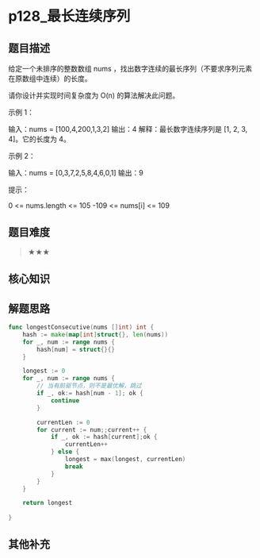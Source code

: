 # p128_最长连续序列
## 题目描述

给定一个未排序的整数数组 nums ，找出数字连续的最长序列（不要求序列元素在原数组中连续）的长度。

请你设计并实现时间复杂度为 O(n) 的算法解决此问题。

 

示例 1：

输入：nums = [100,4,200,1,3,2]
输出：4
解释：最长数字连续序列是 [1, 2, 3, 4]。它的长度为 4。

示例 2：

输入：nums = [0,3,7,2,5,8,4,6,0,1]
输出：9
 

提示：

0 <= nums.length <= 105
-109 <= nums[i] <= 109

## 题目难度
> ★★★
## 核心知识


## 解题思路

```go
func longestConsecutive(nums []int) int {
    hash := make(map[int]struct{}, len(nums))
    for _, num := range nums {
        hash[num] = struct{}{}
    }

    longest := 0
    for _, num := range nums {
        // 当有前驱节点，则不是最优解，跳过
        if _, ok:= hash[num - 1]; ok {
            continue
        }

        currentLen := 0
        for current := num;;current++ {
            if _, ok := hash[current];ok {
                currentLen++
            } else {
                longest = max(longest, currentLen)
                break
            }
        }
    }

    return longest
    
}

```

## 其他补充
